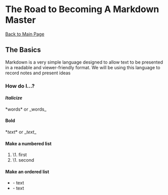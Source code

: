 # The Road to Becoming A Markdown Master

[Back to Main Page](README.md)

## The Basics

Markdown is a very simple language designed to allow text to be presented in a readable and viewer-friendly format.
We will be using this language to record notes and present ideas

### How do I...?

#### *Italicize*
\*words* or \_words_

#### **Bold**
\**text** or \__text__

#### Make a numbered list
1. \1. first
1. \1. second

#### Make an ordered list
- \- text
- \- text
